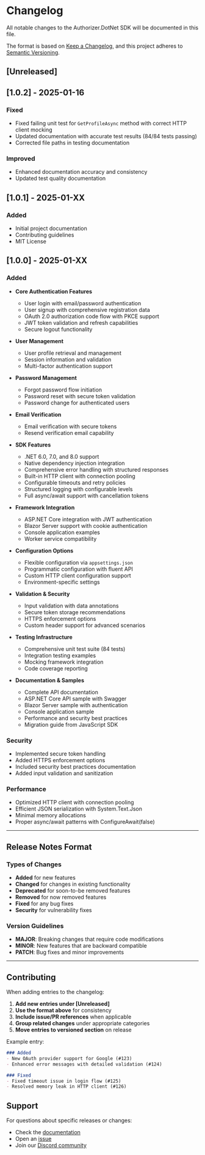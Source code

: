 # Changelog

All notable changes to the Authorizer.DotNet SDK will be documented in this file.

The format is based on [Keep a Changelog](https://keepachangelog.com/en/1.0.0/),
and this project adheres to [Semantic Versioning](https://semver.org/spec/v2.0.0.html).

## [Unreleased]

## [1.0.2] - 2025-01-16

### Fixed
- Fixed failing unit test for `GetProfileAsync` method with correct HTTP client mocking
- Updated documentation with accurate test results (84/84 tests passing)
- Corrected file paths in testing documentation

### Improved
- Enhanced documentation accuracy and consistency
- Updated test quality documentation

## [1.0.1] - 2025-01-XX

### Added
- Initial project documentation
- Contributing guidelines
- MIT License

## [1.0.0] - 2025-01-XX

### Added
- **Core Authentication Features**
  - User login with email/password authentication
  - User signup with comprehensive registration data
  - OAuth 2.0 authorization code flow with PKCE support
  - JWT token validation and refresh capabilities
  - Secure logout functionality

- **User Management**
  - User profile retrieval and management
  - Session information and validation
  - Multi-factor authentication support

- **Password Management**
  - Forgot password flow initiation
  - Password reset with secure token validation
  - Password change for authenticated users

- **Email Verification**
  - Email verification with secure tokens
  - Resend verification email capability

- **SDK Features**
  - .NET 6.0, 7.0, and 8.0 support
  - Native dependency injection integration
  - Comprehensive error handling with structured responses
  - Built-in HTTP client with connection pooling
  - Configurable timeouts and retry policies
  - Structured logging with configurable levels
  - Full async/await support with cancellation tokens

- **Framework Integration**
  - ASP.NET Core integration with JWT authentication
  - Blazor Server support with cookie authentication
  - Console application examples
  - Worker service compatibility

- **Configuration Options**
  - Flexible configuration via `appsettings.json`
  - Programmatic configuration with fluent API
  - Custom HTTP client configuration support
  - Environment-specific settings

- **Validation & Security**
  - Input validation with data annotations
  - Secure token storage recommendations
  - HTTPS enforcement options
  - Custom header support for advanced scenarios

- **Testing Infrastructure**
  - Comprehensive unit test suite (84 tests)
  - Integration testing examples
  - Mocking framework integration
  - Code coverage reporting

- **Documentation & Samples**
  - Complete API documentation
  - ASP.NET Core API sample with Swagger
  - Blazor Server sample with authentication
  - Console application sample
  - Performance and security best practices
  - Migration guide from JavaScript SDK

### Security
- Implemented secure token handling
- Added HTTPS enforcement options
- Included security best practices documentation
- Added input validation and sanitization

### Performance
- Optimized HTTP client with connection pooling
- Efficient JSON serialization with System.Text.Json
- Minimal memory allocations
- Proper async/await patterns with ConfigureAwait(false)

---

## Release Notes Format

### Types of Changes
- **Added** for new features
- **Changed** for changes in existing functionality
- **Deprecated** for soon-to-be removed features
- **Removed** for now removed features
- **Fixed** for any bug fixes
- **Security** for vulnerability fixes

### Version Guidelines
- **MAJOR**: Breaking changes that require code modifications
- **MINOR**: New features that are backward compatible
- **PATCH**: Bug fixes and minor improvements

---

## Contributing

When adding entries to the changelog:

1. **Add new entries under [Unreleased]**
2. **Use the format above** for consistency
3. **Include issue/PR references** when applicable
4. **Group related changes** under appropriate categories
5. **Move entries to versioned section** on release

Example entry:
```markdown
### Added
- New OAuth provider support for Google (#123)
- Enhanced error messages with detailed validation (#124)

### Fixed  
- Fixed timeout issue in login flow (#125)
- Resolved memory leak in HTTP client (#126)
```

## Support

For questions about specific releases or changes:
- Check the [documentation](https://docs.authorizer.dev)
- Open an [issue](https://github.com/authorizerdev/authorizer-dotnet/issues)
- Join our [Discord community](https://discord.gg/Zv2D5h6kkK)
